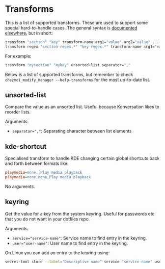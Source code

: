# Transforms

This is a list of supported transforms. These are used to support some special
hard-to-handle cases. The general syntax is [documented elsewhere](configuration_files.md#transform),
but in short: 

```bash
transform "section" "key" transform-name arg1="value" arg2="value" ...
transform regex "section-regex.*" "key-regex.*" transform-name arg1="value" ...
```

For example:

```bash
transform "mysection" "mykey" unsorted-list separator=","
```

Below is a list of supported transforms, but remember to check
`chezmoi_modify_manager --help-transforms` for the most up-to-date list.

## unsorted-list

Compare the value as an unsorted list.
Useful because Konversation likes to reorder lists.

Arguments:

* `separator=","`: Separating character between list elements

## kde-shortcut

Specialised transform to handle KDE changing certain global
shortcuts back and forth between formats like:

```ini
playmedia=none,,Play media playback
playmedia=none,none,Play media playback
```

No arguments.

## keyring

Get the value for a key from the system keyring. Useful for passwords
etc that you do not want in your dotfiles repo.

Arguments:

* `service="service-name"`: Service name to find entry in the keyring.
* `user="user-name"`: User name to find entry in the keyring.

On Linux you can add an entry to the keyring using:

```bash
secret-tool store --label="Descriptive name" service "service-name" username "user-name"
```
